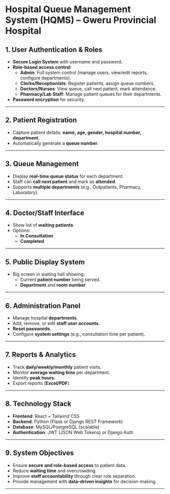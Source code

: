 # Hospital Queue Management System (HQMS) – Gweru Provincial Hospital

## 1. User Authentication & Roles
- **Secure Login System** with username and password.  
- **Role-based access control**:  
  - **Admin**: Full system control (manage users, view/edit reports, configure departments).  
  - **Clerks/Receptionists**: Register patients, assign queue numbers.  
  - **Doctors/Nurses**: View queue, call next patient, mark attendance.  
  - **Pharmacy/Lab Staff**: Manage patient queues for their departments.  
- **Password encryption** for security.  

---

## 2. Patient Registration
- Capture patient details: **name, age, gender, hospital number, department**.  
- Automatically generate a **queue number**.  

---

## 3. Queue Management
- Display **real-time queue status** for each department.  
- Staff can **call next patient** and mark as **attended**.  
- Supports **multiple departments** (e.g., Outpatients, Pharmacy, Laboratory).  

---

## 4. Doctor/Staff Interface
- Show list of **waiting patients**.  
- Options:  
  - **In Consultation**  
  - **Completed**  

---

## 5. Public Display System
- Big screen in waiting hall showing:  
  - Current **patient number** being served.  
  - **Department** and **room number**.  

---

## 6. Administration Panel
- Manage hospital **departments**.  
- Add, remove, or edit **staff user accounts**.  
- **Reset passwords**.  
- Configure **system settings** (e.g., consultation time per patient).  

---

## 7. Reports & Analytics
- Track **daily/weekly/monthly** patient visits.  
- Monitor **average waiting time** per department.  
- Identify **peak hours**.  
- Export reports (**Excel/PDF**).  

---

## 8. Technology Stack
- **Frontend**: React + Tailwind CSS  
- **Backend**: Python (Flask or Django REST Framework)  
- **Database**: MySQL/PostgreSQL (scalable)  
- **Authentication**: JWT (JSON Web Tokens) or Django Auth  

---

## 9. System Objectives
- Ensure **secure and role-based access** to patient data.  
- Reduce **waiting time** and overcrowding.  
- Improve **staff accountability** through clear role separation.  
- Provide management with **data-driven insights** for decision-making.  

---
